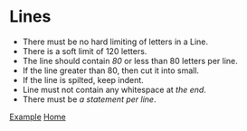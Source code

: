 # Lines
* There must be no hard limiting of letters in a Line.
* There is a soft limit of 120 letters.
* The line should contain *80* or less than 80 letters per line.
* If the line greater than 80, then cut it into small.
* If the line is spilted, keep indent.
* Line must not contain any whitespace at *the end*.
* There must be *a statement per line*.

[Example](../examples/lines.md)
[Home](../index.md)
